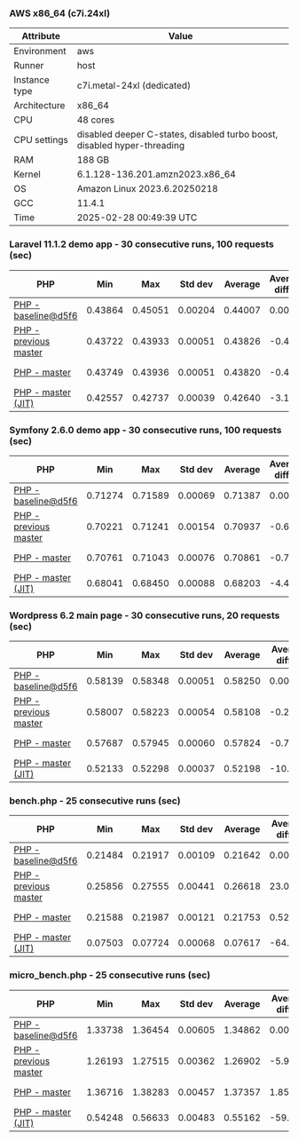 ### AWS x86_64 (c7i.24xl)

|  Attribute    |     Value      |
|---------------|----------------|
| Environment   |aws|
| Runner        |host|
| Instance type |c7i.metal-24xl (dedicated)|
| Architecture  |x86_64
| CPU           |48 cores|
| CPU settings  |disabled deeper C-states, disabled turbo boost, disabled hyper-threading|
| RAM           |188 GB|
| Kernel        |6.1.128-136.201.amzn2023.x86_64|
| OS            |Amazon Linux 2023.6.20250218|
| GCC           |11.4.1|
| Time          |2025-02-28 00:49:39 UTC|

### Laravel 11.1.2 demo app - 30 consecutive runs, 100 requests (sec)

|     PHP     |     Min     |     Max     |    Std dev   |   Average  |  Average diff % |   Median   | Median diff % |     Memory    |
|-------------|-------------|-------------|--------------|------------|-----------------|------------|---------------|---------------|
|[PHP - baseline@d5f6](https://github.com/php/php-src/commit/d5f6e56610)|0.43864|0.45051|0.00204|0.44007|0.00%|0.43963|0.00%|41.86 MB|
|[PHP - previous master](https://github.com/php/php-src/commit/2b2a70d45e)|0.43722|0.43933|0.00051|0.43826|-0.41%|0.43823|-0.32%|41.85 MB|
|[PHP - master](https://github.com/php/php-src/commit/da1e254652)|0.43749|0.43936|0.00051|0.43820|-0.43%|0.43816|-0.33%|41.85 MB|
|[PHP - master (JIT)](https://github.com/php/php-src/commit/da1e254652)|0.42557|0.42737|0.00039|0.42640|-3.11%|0.42641|-3.01%|50.79 MB|

### Symfony 2.6.0 demo app - 30 consecutive runs, 100 requests (sec)

|     PHP     |     Min     |     Max     |    Std dev   |   Average  |  Average diff % |   Median   | Median diff % |     Memory    |
|-------------|-------------|-------------|--------------|------------|-----------------|------------|---------------|---------------|
|[PHP - baseline@d5f6](https://github.com/php/php-src/commit/d5f6e56610)|0.71274|0.71589|0.00069|0.71387|0.00%|0.71375|0.00%|37.39 MB|
|[PHP - previous master](https://github.com/php/php-src/commit/2b2a70d45e)|0.70221|0.71241|0.00154|0.70937|-0.63%|0.70946|-0.60%|37.54 MB|
|[PHP - master](https://github.com/php/php-src/commit/da1e254652)|0.70761|0.71043|0.00076|0.70861|-0.74%|0.70839|-0.75%|37.54 MB|
|[PHP - master (JIT)](https://github.com/php/php-src/commit/da1e254652)|0.68041|0.68450|0.00088|0.68203|-4.46%|0.68185|-4.47%|44.55 MB|

### Wordpress 6.2 main page - 30 consecutive runs, 20 requests (sec)

|     PHP     |     Min     |     Max     |    Std dev   |   Average  |  Average diff % |   Median   | Median diff % |     Memory    |
|-------------|-------------|-------------|--------------|------------|-----------------|------------|---------------|---------------|
|[PHP - baseline@d5f6](https://github.com/php/php-src/commit/d5f6e56610)|0.58139|0.58348|0.00051|0.58250|0.00%|0.58255|0.00%|43.01 MB|
|[PHP - previous master](https://github.com/php/php-src/commit/2b2a70d45e)|0.58007|0.58223|0.00054|0.58108|-0.24%|0.58103|-0.26%|42.93 MB|
|[PHP - master](https://github.com/php/php-src/commit/da1e254652)|0.57687|0.57945|0.00060|0.57824|-0.73%|0.57824|-0.74%|42.93 MB|
|[PHP - master (JIT)](https://github.com/php/php-src/commit/da1e254652)|0.52133|0.52298|0.00037|0.52198|-10.39%|0.52204|-10.39%|61.91 MB|

### bench.php - 25 consecutive runs (sec)

|     PHP     |     Min     |     Max     |    Std dev   |   Average  |  Average diff % |   Median   | Median diff % |     Memory    |
|-------------|-------------|-------------|--------------|------------|-----------------|------------|---------------|---------------|
|[PHP - baseline@d5f6](https://github.com/php/php-src/commit/d5f6e56610)|0.21484|0.21917|0.00109|0.21642|0.00%|0.21598|0.00%|26.18 MB|
|[PHP - previous master](https://github.com/php/php-src/commit/2b2a70d45e)|0.25856|0.27555|0.00441|0.26618|23.00%|0.26665|23.46%|26.26 MB|
|[PHP - master](https://github.com/php/php-src/commit/da1e254652)|0.21588|0.21987|0.00121|0.21753|0.52%|0.21751|0.71%|26.26 MB|
|[PHP - master (JIT)](https://github.com/php/php-src/commit/da1e254652)|0.07503|0.07724|0.00068|0.07617|-64.81%|0.07614|-64.75%|27.37 MB|

### micro_bench.php - 25 consecutive runs (sec)

|     PHP     |     Min     |     Max     |    Std dev   |   Average  |  Average diff % |   Median   | Median diff % |     Memory    |
|-------------|-------------|-------------|--------------|------------|-----------------|------------|---------------|---------------|
|[PHP - baseline@d5f6](https://github.com/php/php-src/commit/d5f6e56610)|1.33738|1.36454|0.00605|1.34862|0.00%|1.34833|0.00%|20.44 MB|
|[PHP - previous master](https://github.com/php/php-src/commit/2b2a70d45e)|1.26193|1.27515|0.00362|1.26902|-5.90%|1.26977|-5.83%|20.53 MB|
|[PHP - master](https://github.com/php/php-src/commit/da1e254652)|1.36716|1.38283|0.00457|1.37357|1.85%|1.37392|1.90%|20.53 MB|
|[PHP - master (JIT)](https://github.com/php/php-src/commit/da1e254652)|0.54248|0.56633|0.00483|0.55162|-59.10%|0.55068|-59.16%|21.79 MB|
